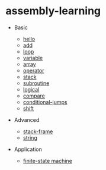 # assembly-learning

- Basic
	- [hello](basic/hello.asm)
	- [add](basic/add.asm)
	- [loop](basic/loop.asm)
	- [variable](basic/variable.asm)
	- [array](basic/array.asm)
	- [operator](basic/operator.asm)
	- [stack](basic/stack.asm)
	- [subroutine](basic/subroutine.asm)
	- [logical](basic/logical.asm)
	- [compare](basic/compare.asm)
	- [conditional-jumps](basic/conditional-jumps.asm)
	- [shift](basic/shift.asm)

- Advanced
	- [stack-frame](advanced/stack-frame.asm)
	- [string](advanced/string.asm)

- Application
	- [finite-state machine](app/fsm.asm)
